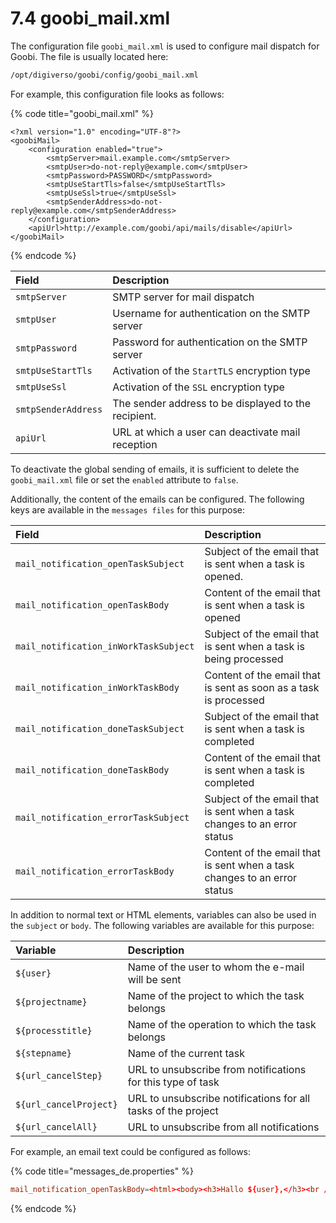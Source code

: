 # 7.4 goobi\_mail.xml

The configuration file `goobi_mail.xml` is used to configure mail dispatch for Goobi. The file is usually located here:

```bash
/opt/digiverso/goobi/config/goobi_mail.xml
```

For example, this configuration file looks as follows:

{% code title="goobi\_mail.xml" %}
```markup
<?xml version="1.0" encoding="UTF-8"?>
<goobiMail>
    <configuration enabled="true">
        <smtpServer>mail.example.com</smtpServer>
        <smtpUser>do-not-reply@example.com</smtpUser>
        <smtpPassword>PASSWORD</smtpPassword>
        <smtpUseStartTls>false</smtpUseStartTls>
        <smtpUseSsl>true</smtpUseSsl>
        <smtpSenderAddress>do-not-reply@example.com</smtpSenderAddress>
    </configuration>
    <apiUrl>http://example.com/goobi/api/mails/disable</apiUrl>
</goobiMail>
```
{% endcode %}

| Field | Description |
| :--- | :--- |
| `smtpServer` | SMTP server for mail dispatch |
| `smtpUser` | Username for authentication on the SMTP server |
| `smtpPassword` | Password for authentication on the SMTP server |
| `smtpUseStartTls` | Activation of the `StartTLS` encryption type |
| `smtpUseSsl` | Activation of the `SSL` encryption type |
| `smtpSenderAddress` | The sender address to be displayed to the recipient. |
| `apiUrl` | URL at which a user can deactivate mail reception |

To deactivate the global sending of emails, it is sufficient to delete the `goobi_mail.xml` file or set the `enabled` attribute to `false`.

Additionally, the content of the emails can be configured. The following keys are available in the `messages files` for this purpose:

| Field | Description |
| :--- | :--- |
| `mail_notification_openTaskSubject` | Subject of the email that is sent when a task is opened. |
| `mail_notification_openTaskBody` | Content of the email that is sent when a task is opened |
| `mail_notification_inWorkTaskSubject` | Subject of the email that is sent when a task is being processed |
| `mail_notification_inWorkTaskBody` | Content of the email that is sent as soon as a task is processed |
| `mail_notification_doneTaskSubject` | Subject of the email that is sent when a task is completed |
| `mail_notification_doneTaskBody` | Content of the email that is sent when a task is completed |
| `mail_notification_errorTaskSubject` | Subject of the email that is sent when a task changes to an error status |
| `mail_notification_errorTaskBody` | Content of the email that is sent when a task changes to an error status |

In addition to normal text or HTML elements, variables can also be used in the `subject` or `body`. The following variables are available for this purpose:

| Variable | Description |
| :--- | :--- |
| `${user}` | Name of the user to whom the e-mail will be sent |
| `${projectname}` | Name of the project to which the task belongs |
| `${processtitle}` | Name of the operation to which the task belongs |
| `${stepname}` | Name of the current task |
| `${url_cancelStep}` | URL to unsubscribe from notifications for this type of task |
| `${url_cancelProject}` | URL to unsubscribe notifications for all tasks of the project |
| `${url_cancelAll}` | URL to unsubscribe from all notifications |

For example, an email text could be configured as follows:

{% code title="messages\_de.properties" %}
```toml
mail_notification_openTaskBody=<html><body><h3>Hallo ${user},</h3><br /><p>folgender Schritt wurde ge\u00F6ffnet und kann nun bearbeitet werden:<ul><li>Projekt: ${projectname}</li><li>Vorgang: ${processtitle}</li><li>Schritt: ${stepname}</li></ul></p><div><a href="${url_cancelStep}">Benachrichtigungen f\u00FCr Schritte mit diesem Namen abbgestellen</a><a href="${url_cancelProject}"></div><div>Benachrichtigungen f\u00FCr dieses Projekt abbestellen</a></div><div><a href="${url_cancelAll}">Alle Benachrichtigungen abbestellen</a></div></body></html>
```
{% endcode %}
